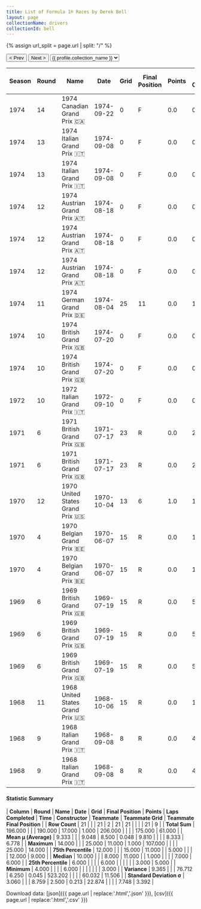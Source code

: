 ```yaml
---
title: List of Formula 1® Races by Derek Bell
layout: page
collectionName: drivers
collectionId: bell
---
```


{% assign url_split = page.url | split: "/" %}
<div id="collection-navigation">
<button onclick="selector.options[selector.selectedIndex-1].value && (window.location = selector.options[selector.selectedIndex-1].value);">&lt; Prev</button>
<button onclick="selector.options[selector.selectedIndex+1].value && (window.location = selector.options[selector.selectedIndex+1].value);">Next &gt;</button>
<select id="selector" onchange="this.options[this.selectedIndex].value && (window.location = this.options[this.selectedIndex].value);">
  {% for collectionId in site.data[page.collectionName].refs %}
    {% if collectionId == page.collectionId %}
      {% assign selected = "selected" %}
    {% else %}
      {% assign selected = "" %}
    {% endif %}
    {% assign profile = site.data[page.collectionName][collectionId].profile %}
    <option value="/f1/{{ page.collectionName }}/{{ collectionId }}/{{ url_split[4] }}" {{ selected }}>{{ profile.collection_name }}</option>
  {% endfor %}
</select>
</div>

| Season | Round | Name | Date | Grid | Final Position | Points | Laps Completed | Time | Constructor | Teammate | Teammate Grid | Teammate Final Position |
|--|--|--|--|--|--|--|--|--|--|--|--|--|
| 1974 | 14 | 1974 Canadian Grand Prix 🇨🇦 | 1974-09-22 | 0 | F | 0.0 | 0 |   | Surtees 🇬🇧 | [Helmuth Koinigg 🇦🇹](/f1/drivers/koinigg) | 22 | 10 |
| 1974 | 13 | 1974 Italian Grand Prix 🇮🇹 | 1974-09-08 | 0 | F | 0.0 | 0 |   | Surtees 🇬🇧 | [José Dolhem 🇫🇷](/f1/drivers/dolhem) | 0 | F |
| 1974 | 13 | 1974 Italian Grand Prix 🇮🇹 | 1974-09-08 | 0 | F | 0.0 | 0 |   | Surtees 🇬🇧 | [Leo Kinnunen 🇫🇮](/f1/drivers/kinnunen) | 0 | F |
| 1974 | 12 | 1974 Austrian Grand Prix 🇦🇹 | 1974-08-18 | 0 | F | 0.0 | 0 |   | Surtees 🇬🇧 | [Dieter Quester 🇦🇹](/f1/drivers/quester) | 25 | 9 |
| 1974 | 12 | 1974 Austrian Grand Prix 🇦🇹 | 1974-08-18 | 0 | F | 0.0 | 0 |   | Surtees 🇬🇧 | [Leo Kinnunen 🇫🇮](/f1/drivers/kinnunen) | 0 | F |
| 1974 | 12 | 1974 Austrian Grand Prix 🇦🇹 | 1974-08-18 | 0 | F | 0.0 | 0 |   | Surtees 🇬🇧 | [Jean-Pierre Jabouille 🇫🇷](/f1/drivers/jabouille) | 0 | F |
| 1974 | 11 | 1974 German Grand Prix 🇩🇪 | 1974-08-04 | 25 | 11 | 0.0 | 14 | +5:17.7 | Surtees 🇬🇧 | [Jochen Mass 🇩🇪](/f1/drivers/mass) | 13 | R |
| 1974 | 10 | 1974 British Grand Prix 🇬🇧 | 1974-07-20 | 0 | F | 0.0 | 0 |   | Surtees 🇬🇧 | [Jochen Mass 🇩🇪](/f1/drivers/mass) | 17 | 14 |
| 1974 | 10 | 1974 British Grand Prix 🇬🇧 | 1974-07-20 | 0 | F | 0.0 | 0 |   | Surtees 🇬🇧 | [Leo Kinnunen 🇫🇮](/f1/drivers/kinnunen) | 0 | F |
| 1972 | 10 | 1972 Italian Grand Prix 🇮🇹 | 1972-09-10 | 0 | F | 0.0 | 0 |   | Tecno 🇮🇹 | [Nanni Galli 🇮🇹](/f1/drivers/galli) | 23 | R |
| 1971 | 6 | 1971 British Grand Prix 🇬🇧 | 1971-07-17 | 23 | R | 0.0 | 23 |   | Surtees 🇬🇧 | [Rolf Stommelen 🇩🇪](/f1/drivers/stommelen) | 12 | 5 |
| 1971 | 6 | 1971 British Grand Prix 🇬🇧 | 1971-07-17 | 23 | R | 0.0 | 23 |   | Surtees 🇬🇧 | [John Surtees 🇬🇧](/f1/drivers/surtees) | 11 | 6 |
| 1970 | 12 | 1970 United States Grand Prix 🇺🇸 | 1970-10-04 | 13 | 6 | 1.0 | 107 |   | Surtees 🇬🇧 | [John Surtees 🇬🇧](/f1/drivers/surtees) | 8 | R |
| 1970 | 4 | 1970 Belgian Grand Prix 🇧🇪 | 1970-06-07 | 15 | R | 0.0 | 1 |   | Brabham 🇬🇧 | [Rolf Stommelen 🇩🇪](/f1/drivers/stommelen) | 7 | 5 |
| 1970 | 4 | 1970 Belgian Grand Prix 🇧🇪 | 1970-06-07 | 15 | R | 0.0 | 1 |   | Brabham 🇬🇧 | [Jack Brabham 🇦🇺](/f1/drivers/jack_brabham) | 5 | R |
| 1969 | 6 | 1969 British Grand Prix 🇬🇧 | 1969-07-19 | 15 | R | 0.0 | 5 |   | McLaren-Ford 🇬🇧 | [Bruce McLaren 🇳🇿](/f1/drivers/mclaren) | 7 | 3 |
| 1969 | 6 | 1969 British Grand Prix 🇬🇧 | 1969-07-19 | 15 | R | 0.0 | 5 |   | McLaren-Ford 🇬🇧 | [Vic Elford 🇬🇧](/f1/drivers/elford) | 11 | 6 |
| 1969 | 6 | 1969 British Grand Prix 🇬🇧 | 1969-07-19 | 15 | R | 0.0 | 5 |   | McLaren-Ford 🇬🇧 | [Denny Hulme 🇳🇿](/f1/drivers/hulme) | 3 | R |
| 1968 | 11 | 1968 United States Grand Prix 🇺🇸 | 1968-10-06 | 15 | R | 0.0 | 14 |   | Ferrari 🇮🇹 | [Chris Amon 🇳🇿](/f1/drivers/amon) | 4 | R |
| 1968 | 9 | 1968 Italian Grand Prix 🇮🇹 | 1968-09-08 | 8 | R | 0.0 | 4 |   | Ferrari 🇮🇹 | [Jacky Ickx 🇧🇪](/f1/drivers/ickx) | 4 | 3 |
| 1968 | 9 | 1968 Italian Grand Prix 🇮🇹 | 1968-09-08 | 8 | R | 0.0 | 4 |   | Ferrari 🇮🇹 | [Chris Amon 🇳🇿](/f1/drivers/amon) | 3 | R |

#### Statistic Summary

| **Column** | **Round** | **Name** | **Date** | **Grid** | **Final Position** | **Points** | **Laps Completed** | **Time** | **Constructor** | **Teammate** | **Teammate Grid** | **Teammate Final Position** |
| **Row Count** | 21 |  |  | 21 | 2 | 21 | 21 |  |  |  | 21 | 9 |
| **Total Sum** | 196.000 |  |  | 190.000 | 17.000 | 1.000 | 206.000 |  |  |  | 175.000 | 61.000 |
| **Mean μ (Average)** | 9.333 |  |  | 9.048 | 8.500 | 0.048 | 9.810 |  |  |  | 8.333 | 6.778 |
| **Maximum** | 14.000 |  |  | 25.000 | 11.000 | 1.000 | 107.000 |  |  |  | 25.000 | 14.000 |
| **75th Percentile** | 12.000 |  |  | 15.000 | 11.000 |  | 5.000 |  |  |  | 12.000 | 9.000 |
| **Median** | 10.000 |  |  | 8.000 | 11.000 |  | 1.000 |  |  |  | 7.000 | 6.000 |
| **25th Percentile** | 6.000 |  |  |  | 6.000 |  |  |  |  |  | 3.000 | 5.000 |
| **Minimum** | 4.000 |  |  |  | 6.000 |  |  |  |  |  |  | 3.000 |
| **Variance** | 9.365 |  |  | 76.712 | 6.250 | 0.045 | 523.202 |  |  |  | 60.032 | 11.506 |
| **Standard Deviation σ** | 3.060 |  |  | 8.759 | 2.500 | 0.213 | 22.874 |  |  |  | 7.748 | 3.392 |

Download data: [json]({{ page.url | replace:'.html','.json' }}), [csv]({{ page.url | replace:'.html','.csv' }})
